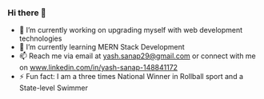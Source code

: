 ### Hi there 👋


- 🔭 I’m currently working on upgrading myself with web development technologies
- 🌱 I’m currently learning MERN Stack Development
- 📫 Reach me via email at yash.sanap29@gmail.com or connect with me on www.linkedin.com/in/yash-sanap-148841172
- ⚡ Fun fact: I am a three times National Winner in Rollball sport and a State-level Swimmer 

